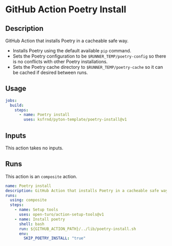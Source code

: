 # GitHub Action Poetry Install

## Description

GitHub Action that installs Poetry in a cacheable safe way.

- Installs Poetry using the default available `pip` command.
- Sets the Poetry configuration to be `$RUNNER_TEMP/poetry-config` so there is
  no conflicts with other Poetry installations.
- Sets the Poetry cache directory to `$RUNNER_TEMP/poetry-cache` so it can be
  cached if desired between runs.

## Usage

```yaml
jobs:
  build:
    steps:
      - name: Poetry install
        uses: ksfrnd/pyton-template/poetry-install@v1
```

## Inputs

This action takes no inputs.

## Runs

This action is an `composite` action.

```yaml
name: Poetry install
description: GitHub Action that installs Poetry in a cacheable safe way
runs:
  using: composite
  steps:
    - name: Setup tools
      uses: open-turo/action-setup-tools@v1
    - name: Install poetry
      shell: bash
      run: ${GITHUB_ACTION_PATH}/../lib/poetry-install.sh
      env:
        SKIP_POETRY_INSTALL: "true"
```
